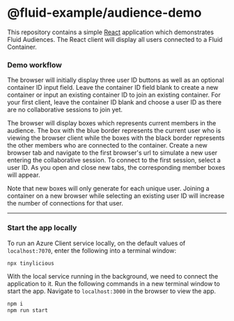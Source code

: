 # @fluid-example/audience-demo

This repository contains a simple [React](https://react.dev) application which demonstrates Fluid Audiences.
The React client will display all users connected to a Fluid Container.

### Demo workflow

The browser will initially display three user ID buttons as well as an optional container ID input field.
Leave the container ID field blank to create a new container or input an existing container ID to join an existing container.
For your first client, leave the container ID blank and choose a user ID as there are no collaborative sessions to join yet.

The browser will display boxes which represents current members in the audience.
The box with the blue border represents the current user who is viewing the browser client while the boxes with the black border represents the other members who are connected to the container.
Create a new browser tab and navigate to the first browser's url to simulate a new user entering the collaborative session.
To connect to the first session, select a user ID.
As you open and close new tabs, the corresponding member boxes will appear.

Note that new boxes will only generate for each unique user.
Joining a container on a new browser while selecting an existing user ID will increase the number of connections for that user.

---

### Start the app locally

To run an Azure Client service locally, on the default values of `localhost:7070`, enter the following into a terminal window:

```bash
npx tinylicious
```

With the local service running in the background, we need to connect the application to it. Run the following commands in a new terminal window to start the app. Navigate to `localhost:3000` in the browser to view the app.

```bash
npm i
npm run start
```
